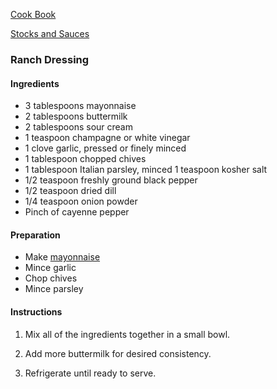 [Cook Book](https://github.com/vmsmith/CookBook/blob/master/README.md)  

[Stocks and Sauces](https://github.com/vmsmith/CookBook/blob/master/sauces.md)

### Ranch Dressing  

#### Ingredients  

* 3 tablespoons mayonnaise
* 2 tablespoons buttermilk
* 2 tablespoons sour cream
* 1 teaspoon champagne or white vinegar
* 1 clove garlic, pressed or finely minced
* 1 tablespoon chopped chives
* 1 tablespoon Italian parsley, minced
1 teaspoon kosher salt
* 1/2 teaspoon freshly ground black pepper
* 1/2 teaspoon dried dill
* 1/4 teaspoon onion powder
* Pinch of cayenne pepper

#### Preparation  

* Make [mayonnaise](https://github.com/vmsmith/CookBook/blob/master/sauce_mayonnaise.md)  
* Mince garlic  
* Chop chives  
* Mince parsley  

#### Instructions

1. Mix all of the ingredients together in a small bowl.  

2. Add more buttermilk for desired consistency.  

3. Refrigerate until ready to serve.
